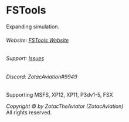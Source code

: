 # FSTools
Expanding simulation.

###### Website: [FSTools Website](http://fstoolsza.tk/)
###### Support: [Issues](https://github.com/ZotacAviation/FSTools/issues)
###### Discord: ZotacAviation#9949

Supporting MSFS, XP12, XP11, P3dv1-5, FSX

*Copyright © by ZotacTheAviator (ZotacAviation)*<br/>
All rights reserved.
